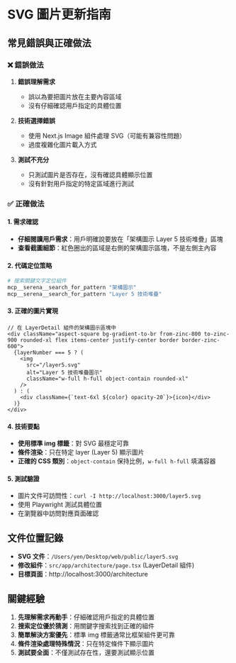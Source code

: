 # SVG 圖片更新指南

## 常見錯誤與正確做法

### ❌ 錯誤做法
1. **錯誤理解需求**
   - 誤以為要把圖片放在主要內容區域
   - 沒有仔細確認用戶指定的具體位置

2. **技術選擇錯誤**
   - 使用 Next.js Image 組件處理 SVG（可能有兼容性問題）
   - 過度複雜化圖片載入方式

3. **測試不充分**
   - 只測試圖片是否存在，沒有確認具體顯示位置
   - 沒有針對用戶指定的特定區域進行測試

### ✅ 正確做法

#### 1. 需求確認
- **仔細閱讀用戶需求**：用戶明確說要放在「架構圖示 Layer 5 技術堆疊」區塊
- **查看截圖細節**：紅色圈出的區域是右側的架構圖示區塊，不是左側主內容

#### 2. 代碼定位策略
```bash
# 搜索關鍵文字定位組件
mcp__serena__search_for_pattern "架構圖示"
mcp__serena__search_for_pattern "Layer 5 技術堆疊"
```

#### 3. 正確的圖片實現
```tsx
// 在 LayerDetail 組件的架構圖示區塊中
<div className="aspect-square bg-gradient-to-br from-zinc-800 to-zinc-900 rounded-xl flex items-center justify-center border border-zinc-600">
  {layerNumber === 5 ? (
    <img 
      src="/layer5.svg" 
      alt="Layer 5 技術堆疊圖示"
      className="w-full h-full object-contain rounded-xl"
    />
  ) : (
    <div className={`text-6xl ${color} opacity-20`}>{icon}</div>
  )}
</div>
```

#### 4. 技術要點
- **使用標準 img 標籤**：對 SVG 最穩定可靠
- **條件渲染**：只在特定 layer (Layer 5) 顯示圖片
- **正確的 CSS 類別**：`object-contain` 保持比例，`w-full h-full` 填滿容器

#### 5. 測試驗證
- 圖片文件可訪問性：`curl -I http://localhost:3000/layer5.svg`
- 使用 Playwright 測試具體位置
- 在瀏覽器中訪問對應頁面確認

## 文件位置記錄
- **SVG 文件**：`/Users/yen/Desktop/web/public/layer5.svg`
- **修改組件**：`src/app/architecture/page.tsx` (LayerDetail 組件)
- **目標頁面**：http://localhost:3000/architecture

## 關鍵經驗
1. **先理解需求再動手**：仔細確認用戶指定的具體位置
2. **搜索定位優於猜測**：用關鍵字搜索找到正確的組件
3. **簡單解決方案優先**：標準 img 標籤通常比框架組件更可靠
4. **條件渲染處理特殊情況**：只在特定條件下顯示圖片
5. **測試要全面**：不僅測試存在性，還要測試顯示位置